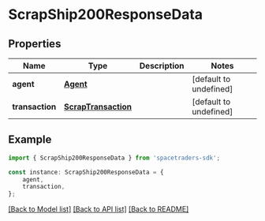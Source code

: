 # ScrapShip200ResponseData


## Properties

Name | Type | Description | Notes
------------ | ------------- | ------------- | -------------
**agent** | [**Agent**](Agent.md) |  | [default to undefined]
**transaction** | [**ScrapTransaction**](ScrapTransaction.md) |  | [default to undefined]

## Example

```typescript
import { ScrapShip200ResponseData } from 'spacetraders-sdk';

const instance: ScrapShip200ResponseData = {
    agent,
    transaction,
};
```

[[Back to Model list]](../README.md#documentation-for-models) [[Back to API list]](../README.md#documentation-for-api-endpoints) [[Back to README]](../README.md)
